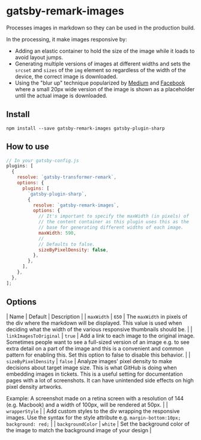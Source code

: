 # gatsby-remark-images

Processes images in markdown so they can be used in the production build.

In the processing, it make images responsive by:

* Adding an elastic container to hold the size of the image while it loads to
  avoid layout jumps.
* Generating multiple versions of images at different widths and sets the
  `srcset` and `sizes` of the `img` element so regardless of the width of the
  device, the correct image is downloaded.
* Using the "blur up" technique popularized by [Medium][1] and [Facebook][2]
  where a small 20px wide version of the image is shown as a placeholder until
  the actual image is downloaded.

## Install

`npm install --save gatsby-remark-images gatsby-plugin-sharp`

## How to use

```javascript
// In your gatsby-config.js
plugins: [
  {
    resolve: `gatsby-transformer-remark`,
    options: {
      plugins: [
        `gatsby-plugin-sharp`,
        {
          resolve: `gatsby-remark-images`,
          options: {
            // It's important to specify the maxWidth (in pixels) of
            // the content container as this plugin uses this as the
            // base for generating different widths of each image.
            maxWidth: 590,
            //
            // Defaults to false.
            sizeByPixelDensity: false,
          },
        },
      ],
    },
  },
];
```

## Options

| Name | Default | Description |
| `maxWidth` | `650` | The `maxWidth` in pixels of the div where the markdown will be displayed. This value is used when deciding what the width of the various responsive thumbnails should be. |
| `linkImagesToOriginal` | `true` | Add a link to each image to the original image. Sometimes people want to see a full-sized version of an image e.g. to see extra detail on a part of the image and this is a convenient and common pattern for enabling this. Set this option to false to disable this behavior. |
| `sizeByPixelDensity` | `false` |
Analyze images' pixel density to make decisions about target image
size. This is what GitHub is doing when embedding images in
tickets. This is a useful setting for documentation pages with
a lot of screenshots. It can have unintended side effects on high
pixel density artworks.

Example: A screenshot made on a retina screen with a resolution of
144 (e.g. Macbook) and a width of 100px, will be rendered at 50px.
|
| `wrapperStyle` | | Add custom styles to the div wrapping the responsive images. Use the syntax for the style attribute e.g. `margin-bottom:10px; background: red;` |
| `backgroundColor` | `white` | Set the background color of the image to match the background image of your design |

[1]: https://jmperezperez.com/medium-image-progressive-loading-placeholder/
[2]: https://code.facebook.com/posts/991252547593574/the-technology-behind-preview-photos/
